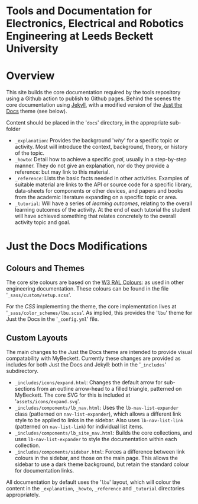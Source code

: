 # Tools and Documentation for Electronics, Electrical and Robotics Engineering at Leeds Beckett University 

# Overview

This site builds the core documentation required by the tools repository using a Github action to publish to Github pages. Behind the scenes the core documentation using [Jekyll](https://jekyllrb.com), with a modified version of the [Just the Docs](https://github.com/just-the-docs/just-the-docs) theme (see below). 

Content should be placed in the '`docs`' directory, in the appropriate sub-folder

* `_explanation`: Provides the background '_why_' for a specific topic or activity. Most will introduce the context, background, theory, or history of the topic.
* `_howto`: Detail how to achieve a specific _goal_, usually in a step-by-step manner. They do not give an explanation, nor do they provide a reference: but may link to this material.
* `_reference`: Lists the basic facts needed in other activities. Examples of suitable material are links to the API or source code for a specific library, data-sheets for components or other devices, and papers and books from the academic literature expanding on a specific topic or area.
* `_tutorial`: Will have a series of _learning outcomes_, relating to the overall learning outcomes of the activity. At the end of each tutorial the student will have achieved something that relates concretely to the overall activity topic and goal.

# Just the Docs Modifications

## Colours and Themes

The core site colours are based on the [W3 RAL Colours](https://www.w3schools.com/colors/colors_ral.asp): as used in other engineering documentation. These colours can be found in the file '`_sass/custom/setup.scss`'.

For the _CSS_ implementing the theme, the core implementation lives at '`_sass/color_schemes/lbu.scss`'. As implied, this provides the '`lbu`' theme for Just the Docs in the '`_config.yml`' file.

## Custom Layouts

The main changes to the Just the Docs theme are intended to provide visual compatability with MyBeckett. Currently these changes are provided as includes for both Just the Docs and Jekyll: both in the '`_includes`' subdirectory.

* `_includes/icons/expand.html`: Changes the default arrow for sub-sections from an outline arrow-head to a filled triangle, patterned on MyBeckett. The core SVG for this is included at '`assets/icons/expand.svg`'.
* `_includes/components/lb_nav.html`: Uses the `lb-nav-list-expander` class (patterned on `nav-list-expander`), which allows a different link style to be applied to links in the sidebar. Also uses `lb-nav-list-link` (patterned on `nav-list-link`) for individual list items.
* `_includes/components/lb_site_nav.html`: Builds the core collections, and uses `lb-nav-list-expander` to style the documentation within each collection.
* `_includes/components/sidebar.html`: Forces a difference between link colours in the sidebar, and those on the main page. This allows the sidebar to use a dark theme background, but retain the standard colour for documentation links.

All documentation by default uses the '`lbu`' layout, which will colour the content in the `_explanation`, `_howto`, `_reference` and `_tutorial` directories appropriately.